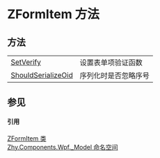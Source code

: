 # ZFormItem 方法




## 方法
<table>
<tr>
<td><a href="M_Zhy_Components_Wpf__Model_ZFormItem_SetVerify.md">SetVerify</a></td>
<td>设置表单项验证函数</td></tr>
<tr>
<td><a href="M_Zhy_Components_Wpf__Model_ZFormItem_ShouldSerializeOid.md">ShouldSerializeOid</a></td>
<td>序列化时是否忽略序号</td></tr>
</table>

## 参见


#### 引用
<a href="T_Zhy_Components_Wpf__Model_ZFormItem.md">ZFormItem 类</a>  
<a href="N_Zhy_Components_Wpf__Model.md">Zhy.Components.Wpf._Model 命名空间</a>  
